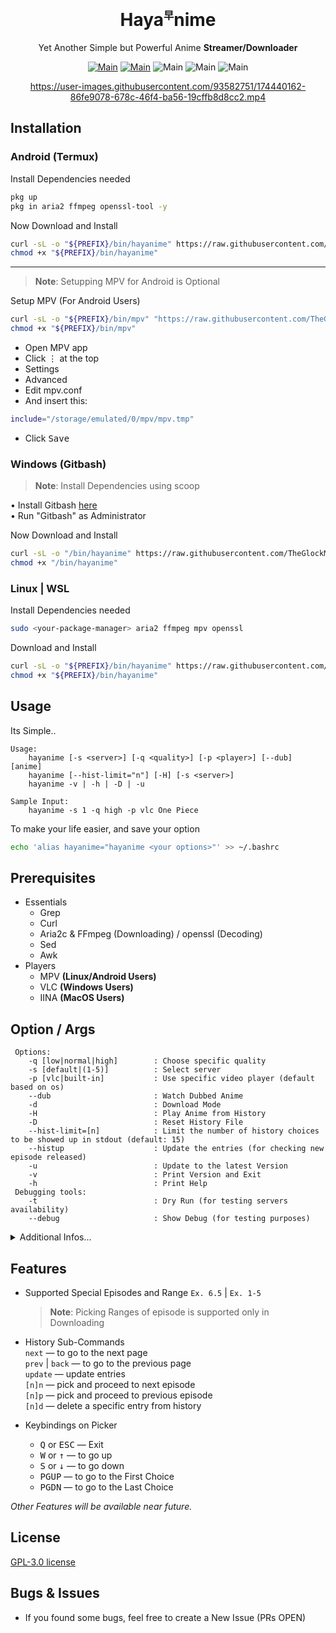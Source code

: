 
<h1 align="center">Haya<sup><sub><sup>早</sup></sub></sup>nime</h1>
<div align="center">

Yet Another Simple but Powerful Anime **Streamer/Downloader**


[![Main](https://img.shields.io/badge/Maintainer-TheGlockMisc-green?style=flat-square)](https://github.com/TheGlockMisc)
[![Main](https://img.shields.io/badge/Maintainer-Zudeath-green?style=flat-square)](https://github.com/Zudeath)
![Main](https://img.shields.io/badge/OS-Linux-blue?style=flat-square)
![Main](https://img.shields.io/badge/OS-Windows-blue?style=flat-square)
![Main](https://img.shields.io/badge/OS-Android-blue?style=flat-square)

https://user-images.githubusercontent.com/93582751/174440162-86fe9078-678c-46f4-ba56-19cffb8d8cc2.mp4

</div>

## Installation
### Android (Termux)
Install Dependencies needed
```sh
pkg up
pkg in aria2 ffmpeg openssl-tool -y
```

Now Download and Install
```sh
curl -sL -o "${PREFIX}/bin/hayanime" https://raw.githubusercontent.com/TheGlockMisc/hayanime/master/hayanime
chmod +x "${PREFIX}/bin/hayanime"
```
___
> **Note**: Setupping MPV for Android is Optional

Setup MPV (For Android Users)
```sh
curl -sL -o "${PREFIX}/bin/mpv" "https://raw.githubusercontent.com/TheGlockMisc/mpv-android-argparse/master/mpv"
chmod +x "${PREFIX}/bin/mpv"
```

- Open MPV app<br>
- Click <kbd>⋮</kbd> at the top<br>
- Settings<br>
- Advanced<br>
- Edit mpv.conf<br>
- And insert this:
```sh
include="/storage/emulated/0/mpv/mpv.tmp"
```
- Click <kbd>Save</kbd>

### Windows (Gitbash)

> **Note**: Install Dependencies using scoop

• Install Gitbash [here](https://git-scm.com/download/win)<br>
• Run "Gitbash" as Administrator

Now Download and Install
```sh
curl -sL -o "/bin/hayanime" https://raw.githubusercontent.com/TheGlockMisc/hayanime/master/hayanime
chmod +x "/bin/hayanime"
```

### Linux | WSL 

Install Dependencies needed
```sh
sudo <your-package-manager> aria2 ffmpeg mpv openssl
```

Download and Install
```sh
curl -sL -o "${PREFIX}/bin/hayanime" https://raw.githubusercontent.com/TheGlockMisc/hayanime/master/hayanime
chmod +x "${PREFIX}/bin/hayanime"
```

## Usage
Its Simple..
```
Usage:
    hayanime [-s <server>] [-q <quality>] [-p <player>] [--dub] [anime]
    hayanime [--hist-limit="n"] [-H] [-s <server>]
    hayanime -v | -h | -D | -u
    
Sample Input:
    hayanime -s 1 -q high -p vlc One Piece
```

To make your life easier, and save your option
```sh
echo 'alias hayanime="hayanime <your options>"' >> ~/.bashrc
```

## Prerequisites 
+ Essentials
  + Grep
  + Curl
  + Aria2c & FFmpeg (Downloading) / openssl (Decoding)
  + Sed
  + Awk
+ Players
  + MPV **(Linux/Android Users)**
  + VLC **(Windows Users)**
  + IINA **(MacOS Users)**

## Option / Args
```
 Options:
    -q [low|normal|high]        : Choose specific quality                               
    -s [default|(1-5)]          : Select server                                         
    -p [vlc|built-in]           : Use specific video player (default based on os)              
    --dub                       : Watch Dubbed Anime                                    
    -d                          : Download Mode             
    -H                          : Play Anime from History
    -D                          : Reset History File
    --hist-limit=[n]            : Limit the number of history choices to be showed up in stdout (default: 15)
    --histup                    : Update the entries (for checking new episode released)
    -u                          : Update to the latest Version                          
    -v                          : Print Version and Exit                                
    -h                          : Print Help
 Debugging tools:
    -t                          : Dry Run (for testing servers availability)
    --debug                     : Show Debug (for testing purposes)
```
<details>
<summary>Additional Infos...</summary><br>

+ The quality selection on `-p built-in` and in some servers are not available. (default: Auto)
+ Server Selection is optional, Server 1 is fast but most of the time                     it always break
+ Incase of the default ones is not working, please choose the backup.
+ Built-in video player is only for termux (Android) users.

Vibration/Notification Signal, you can identify it when:
- `1 Vibration/s` : Something succeeds without errors
- `2 Vibration/s` : An error or something was failed

| Exit Codes: | Description |
| ------- | ------- |
| 0 | No Error |
| 1 | An Error occured or the process was destructed by an Exception |
| 2 | Exited using "Iterrupt"

</details>

## Features
+ Supported Special Episodes and Range
`Ex. 6.5` | `Ex. 1-5`
  > **Note**: Picking Ranges of episode is supported only in Downloading

+ History Sub-Commands<br>
`next` — to go to the next page<br>
`prev` | `back` — to go to the previous page<br>
`update` — update entries<br>
`[n]n` — pick and proceed to next episode<br>
`[n]p` — pick and proceed to previous episode<br>
`[n]d` — delete a specific entry from history

+ Keybindings on Picker<br>
   - <kbd>Q</kbd> or <kbd>ESC</kbd>		— Exit
   - <kbd>W</kbd> or <kbd>↑</kbd>		— to go up
   - <kbd>S</kbd> or <kbd>↓</kbd>	— to go down
   - <kbd>PGUP</kbd>			— to go to the First Choice
   - <kbd>PGDN</kbd>			— to go to the Last Choice

*Other Features will be available near future.*

## License
[GPL-3.0 license](https://github.com/TheGlockMisc/hayanime/blob/master/LICENSE)

## Bugs & Issues
- If you found some bugs, feel free to create a New Issue (PRs OPEN)
